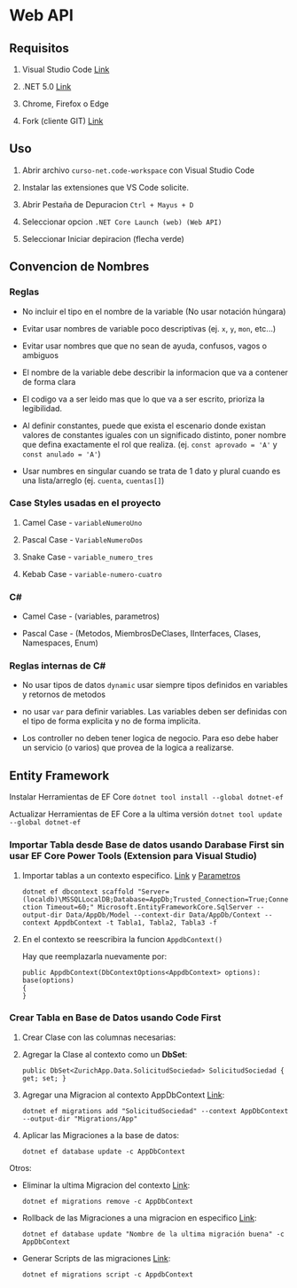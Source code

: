 # Web API #

## Requisitos ##

1.  Visual Studio Code [Link](https://code.visualstudio.com/)

2.  .NET 5.0 [Link](https://dotnet.microsoft.com/download/dotnet-core)

3.  Chrome, Firefox o Edge

4.  Fork (cliente GIT) [Link](https://git-fork.com/)

## Uso ##

1.  Abrir archivo `curso-net.code-workspace` con Visual Studio Code

2.  Instalar las extensiones que VS Code solicite.

3.  Abrir Pestaña de Depuracion  ``Ctrl + Mayus + D``

4.  Seleccionar opcion `.NET Core Launch (web) (Web API)`

5.  Seleccionar Iniciar depiracion (flecha verde)

## Convencion de Nombres ##

### Reglas ###

* No incluir el tipo en el nombre de la variable (No usar notación húngara)

* Evitar usar nombres de variable poco descriptivas (ej. ``x``, ``y``, ``mon``, etc...)

* Evitar usar nombres que que no sean de ayuda, confusos, vagos o ambiguos

* El nombre de la variable debe describir la informacion que va a contener de forma clara

* El codigo va a ser leido mas que lo que va a ser escrito, prioriza la legibilidad.

* Al definir constantes, puede que exista el escenario donde existan valores de constantes iguales con un significado distinto, poner nombre que defina exactamente el rol que realiza. (ej. ``const aprovado = 'A'`` y ``const anulado = 'A'``)

* Usar numbres en singular cuando se trata de 1 dato y plural cuando es una lista/arreglo (ej. ``cuenta``, ``cuentas[]``)

### Case Styles usadas en el proyecto ###

1.  Camel Case - ``variableNumeroUno``

2.  Pascal Case - ``VariableNumeroDos``

3.  Snake Case - ``variable_numero_tres``

4.  Kebab Case - ``variable-numero-cuatro``

### C# ###

* Camel Case - (variables, parametros)

* Pascal Case - (Metodos, MiembrosDeClases, IInterfaces, Clases, Namespaces, Enum)

### Reglas internas de C# ###

* No usar tipos de datos ``dynamic`` usar siempre tipos definidos en variables y retornos de metodos

* no usar ``var`` para definir variables. Las variables deben ser definidas con el tipo de forma explicita y no de forma implicita.

* Los controller no deben tener logica de negocio. Para eso debe haber un servicio (o varios) que provea de la logica a realizarse.

## Entity Framework ##

Instalar Herramientas de EF Core
``dotnet tool install --global dotnet-ef``

Actualizar Herramientas de EF Core a la ultima versión
``dotnet tool update --global dotnet-ef``

### Importar Tabla desde Base de datos usando **Darabase First** sin usar EF Core Power Tools (Extension para Visual Studio) ###

1.  Importar tablas a un contexto especifico. [Link](https://docs.microsoft.com/en-us/ef/core/managing-schemas/scaffolding?tabs=dotnet-core-cli) y [Parametros](https://docs.microsoft.com/en-us/ef/core/cli/dotnet#dotnet-ef-dbcontext-scaffold)
    
	``dotnet ef dbcontext scaffold "Server=(localdb)\MSSQLLocalDB;Database=AppDb;Trusted_Connection=True;Connection Timeout=60;" Microsoft.EntityFrameworkCore.SqlServer --output-dir Data/AppDb/Model --context-dir Data/AppDb/Context --context AppdbContext -t Tabla1, Tabla2, Tabla3 -f``

2.  En el contexto se reescribira la funcion `AppdbContext()`

    Hay que reemplazarla nuevamente por:

	```
	public AppdbContext(DbContextOptions<AppdbContext> options): base(options)
	{
	}
	```

### Crear Tabla en Base de Datos usando **Code First** ###

1.  Crear Clase con las columnas necesarias:

2.  Agregar la Clase al contexto como un **DbSet**:

    ``public DbSet<ZurichApp.Data.SolicitudSociedad> SolicitudSociedad { get; set; }``
	
3.  Agregar una Migracion al contexto AppDbContext [Link](https://docs.microsoft.com/en-us/ef/core/managing-schemas/migrations/#adding-another-migration):
    
	``dotnet ef migrations add "SolicitudSociedad" --context AppDbContext --output-dir "Migrations/App"``
	
4.  Aplicar las Migraciones a la base de datos:

	``dotnet ef database update -c AppDbContext``
	
Otros:

*  Eliminar la ultima Migracion del contexto [Link](https://docs.microsoft.com/en-us/ef/core/managing-schemas/migrations/#removing-a-migration):

	``dotnet ef migrations remove -c AppDbContext``

*  Rollback de las Migraciones a una migracion en especifico [Link](hhttps://docs.microsoft.com/en-us/ef/core/managing-schemas/migrations/applying?tabs=dotnet-core-cli#command-line-tools):

	``dotnet ef database update "Nombre de la ultima migración buena" -c AppDbContext``
	
*  Generar Scripts de las migraciones [Link](https://docs.microsoft.com/en-us/ef/core/managing-schemas/migrations/applying?tabs=dotnet-core-cli#sql-scripts):

	``dotnet ef migrations script -c AppdbContext``
